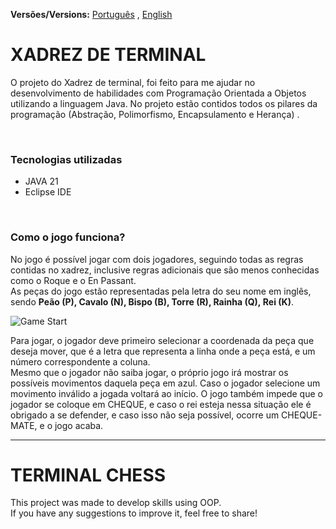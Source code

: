 
**Versões/Versions:** [Português](#portugues) , [English](#ingles) 

<div id="portugues">
  
# XADREZ DE TERMINAL

O projeto do Xadrez de terminal, foi feito para me ajudar no desenvolvimento de habilidades com Programação Orientada a Objetos utilizando a linguagem Java. 
No projeto estão contidos todos os pilares da programação (Abstração, Polimorfismo, Encapsulamento e Herança) . 

<br>

### Tecnologias utilizadas

- JAVA 21
- Eclipse IDE

<br>

### Como o jogo funciona?

No jogo é possível jogar com dois jogadores, seguindo todas as regras contidas no xadrez, inclusive regras adicionais que são menos conhecidas como o Roque e o En Passant.   
As peças do jogo estão representadas pela letra do seu nome em inglês, sendo **Peão (P), Cavalo (N), Bispo (B), Torre (R), Rainha (Q), Rei (K)**.

![Game Start](terminal_chess_java/assets/game-start.png)

Para jogar, o jogador deve primeiro selecionar a coordenada da peça que deseja mover, que é a letra que representa a linha onde a peça está, e um número correspondente a coluna.  
Mesmo que o jogador não saiba jogar, o próprio jogo irá mostrar os possíveis movimentos daquela peça em azul. 
Caso o jogador selecione um movimento inválido a jogada voltará ao início. 
O jogo também impede que o jogador se coloque em CHEQUE, e caso o rei esteja nessa situação ele é obrigado a se defender, e caso isso não seja possível, ocorre um CHEQUE-MATE, e o jogo acaba.

</div>



***

<div id="ingles">
  
# TERMINAL CHESS 

This project was made to develop skills using OOP.  
If you have any suggestions to improve it, feel free to share!

   



